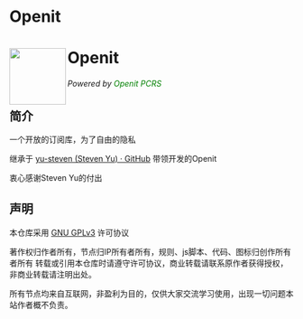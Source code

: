 # Openit

# <img align=left src="https://gitlab.com/skywrt/openit/-/raw/main/images/logo.PNG" width=100 height=100> Openit  
<h6> Powered by <font color="green">Openit PCRS</font></h6>

## 简介
一个开放的订阅库，为了自由的隐私

继承于 [yu-steven (Steven Yu) · GitHub](https://github.com/yu-steven) 带领开发的Openit 

衷心感谢Steven Yu的付出

## 声明

本仓库采用 [GNU GPLv3](https://choosealicense.com/licenses/gpl-3.0/) 许可协议

著作权归作者所有，节点归IP所有者所有，规则、js脚本、代码、图标归创作所有者所有
转载或引用本仓库时请遵守许可协议，商业转载请联系原作者获得授权，非商业转载请注明出处。

所有节点均来自互联网，非盈利为目的，仅供大家交流学习使用，出现一切问题本站作者概不负责。
